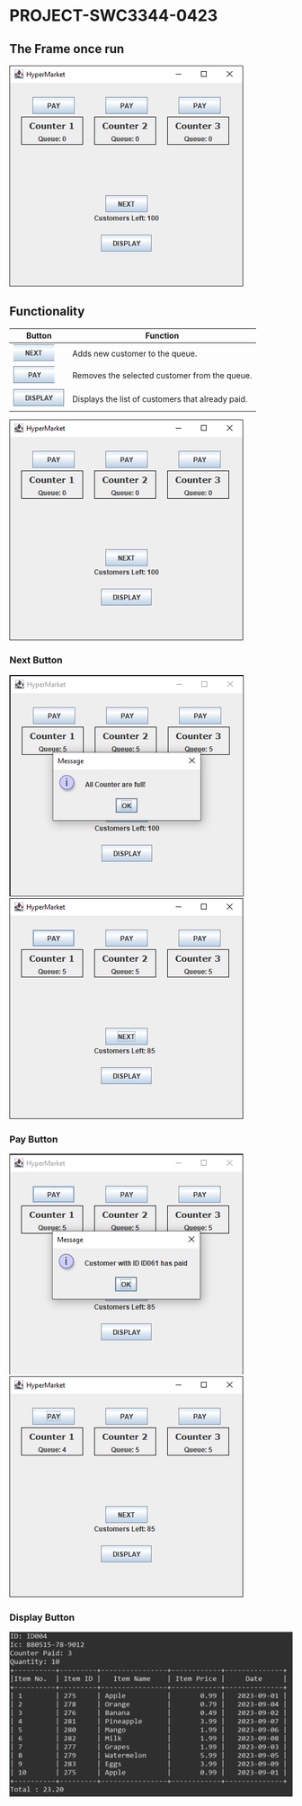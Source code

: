 # PROJECT-SWC3344-0423
## The Frame once run
![alt text](image/ss1.png "Title")

## Functionality
| Button | Function |
|---|---|
|![Next Button](image/btnNext.png "Next Button") | Adds new customer to the queue. |
|![Pay Button](image/btnPay.png "Next Button") | Removes the selected customer from the queue. |
|![DisplayButton](image/btnDisplay.png "Next Button") | Displays the list of customers that already paid. |

![alt text](image/ss1.png "Title")

### Next Button
![Next Button](image/btnNextFunc.png "Title")
![Next Button](image/afterBtnNext.png "Title")

### Pay Button
![alt text](image/afterBtnPay1.png "Title")
![alt text](image/afterBtnPay2.png "Title")

### Display Button
![alt text](image/btnDisplayOutput.png "Title")


